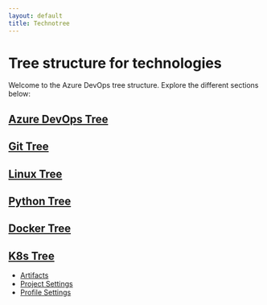 ```yaml
---
layout: default
title: Technotree
---
```

# Tree structure for technologies 

Welcome to the Azure DevOps tree structure. Explore the different sections below:

## [Azure DevOps Tree](tree.md)

## [Git Tree](gittree.md)

## [Linux Tree](linuxtree.md)

## [Python Tree](pythontree.md)

## [Docker Tree](dockertree.md)

## [K8s Tree](kubernetestree.md)

- [Artifacts](artifacts.md)
- [Project Settings](project-settings.md)
- [Profile Settings](profile-settings.md)
